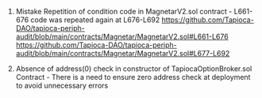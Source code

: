 1. Mistake Repetition of condition code in MagnetarV2.sol contract - L661-676 code was repeated again at L676-L692
https://github.com/Tapioca-DAO/tapioca-periph-audit/blob/main/contracts/Magnetar/MagnetarV2.sol#L661-L676
https://github.com/Tapioca-DAO/tapioca-periph-audit/blob/main/contracts/Magnetar/MagnetarV2.sol#L677-L692

2. Absence of address(0) check in constructor of TapiocaOptionBroker.sol Contract - There is a need to ensure zero address check at deployment to avoid unnecessary errors